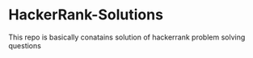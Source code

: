 # HackerRank-Solutions
This repo is basically conatains solution of hackerrank problem solving questions
